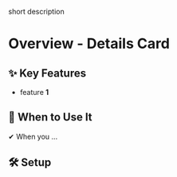 short description

# Overview - Details Card

## ✨ Key Features

- feature **1**

## 📌 When to Use It

✔ When you ...

## 🛠️ Setup
